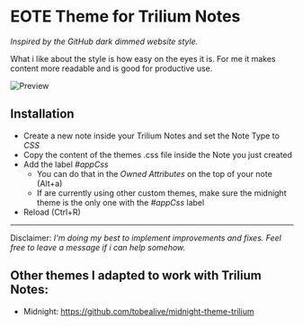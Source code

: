 # EOTE Theme for Trilium Notes 

*Inspired by the GitHub dark dimmed website style.*

What i like about the style is how easy on the eyes it is. For me it makes content more readable and is good for productive use.

![Preview](https://github.com/tobealive/trilium-theme-eote/blob/main/preview.jpg)

## Installation
- Create a new note inside your Trilium Notes and set the Note Type to _CSS_
- Copy the content of the themes .css file inside the Note you just created
- Add the label _#appCss_ 
  - You can do that in the _Owned Attributes_ on the top of your note (Alt+a)
  - If are currently using other custom themes, make sure the midnight theme is the only one with the _#appCss_ label 
- Reload (Ctrl+R) 


---
Disclaimer:
*I'm doing my best to implement improvements and fixes. Feel free to leave a message if i can help somehow.*

## Other themes I adapted to work with Trilium Notes:
- Midnight: https://github.com/tobealive/midnight-theme-trilium
